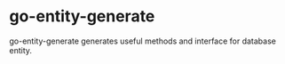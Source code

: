 # go-entity-generate
go-entity-generate generates useful methods and interface for database entity.


